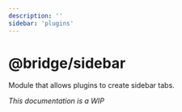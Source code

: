 ```yaml
---
description: ''
sidebar: 'plugins'
---
```


# @bridge/sidebar

Module that allows plugins to create sidebar tabs.

_This documentation is a WIP_
